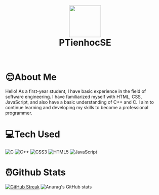 <div align="center">
      <h1> <img src="[https://lh3.googleusercontent.com/u/0/drive-viewer/AEYmBYQRDSi_0tOLIABRB8Kk2XhsRcyzbzfjllYMNjoDFEY5J_rfsliVDtGQ_E3MBLVyJ2LJOfsV9H-6LqsTeRSqrWNM4T9ncw=w1852-h987](https://photos.fife.usercontent.google.com/pw/AP1GczPEJQcqT4-lqlc6yNWjoPYU3A91HNChZygMugBn47O4x8g5H8U6BpQg=w946-h944-s-no?authuser=0)" width="100px"><br/>PTienhocSE</h1>
     </div>
<p align="center"> <a href="https://www.facebook.com/ptientr.fb/" target="_blank"><img alt="" src="https://img.shields.io/badge/Facebook-1877F2?style=normal&logo=facebook&logoColor=white" style="vertical-align:center" /></a> <a href="https://www.instagram.com/trtiezph/" target="_blank"><img alt="" src="https://img.shields.io/badge/Instagram-E4405F?style=normal&logo=instagram&logoColor=white" style="vertical-align:center" /></a> <a href="https://www.linkedin.com/in/tien-tran-phuc-306b11198/}" target="_blank"><img alt="" src="https://img.shields.io/badge/LinkedIn-0077B5?style=normal&logo=linkedin&logoColor=white" style="vertical-align:center" /></a> </p>

# 😊About Me 
Hello! As a first-year student, I have basic experience in the field of software engineering. I have familiarized myself with HTML, CSS, JavaScript, and also have a basic understanding of C++ and C. I aim to continue learning and developing my skills to become a professional programmer.


# 💻Tech Used
 ![C](https://img.shields.io/badge/c-%2300599C.svg?style=for-the-badge&logo=c&logoColor=white) ![C++](https://img.shields.io/badge/c++-%2300599C.svg?style=for-the-badge&logo=c%2B%2B&logoColor=white) ![CSS3](https://img.shields.io/badge/css3-%231572B6.svg?style=for-the-badge&logo=css3&logoColor=white) ![HTML5](https://img.shields.io/badge/html5-%23E34F26.svg?style=for-the-badge&logo=html5&logoColor=white) ![JavaScript](https://img.shields.io/badge/javascript-%23323330.svg?style=for-the-badge&logo=javascript&logoColor=%23F7DF1E)
      
      
# ⏰Github Stats
[![GitHub Streak](https://github-readme-streak-stats.herokuapp.com?user=PTienhocSE&theme=dark)](https://git.io/streak-stats)
![Anurag's GitHub stats](https://github-readme-stats.vercel.app/api?username=PTienhocSE&show_icons=true&theme=dark)

<!--
**PTienhocSE/PTienhocSE** is a ✨ _special_ ✨ repository because its `README.md` (this file) appears on your GitHub
